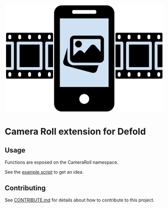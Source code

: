 ![camera roll](./docs/camera-roll_logo.png)

# Camera Roll extension for Defold


## Usage
Functions are exposed on the CameraRoll namespace.

See the [example script](./example/example.script) to get an idea.

## Contributing
See [CONTRIBUTE.md](./CONTRIBUTE.md) for details about how to contribute to this project.

